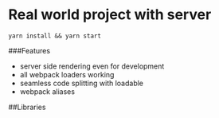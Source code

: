 # Real world project with server 

`yarn install && yarn start`

###Features
* server side rendering even for development
* all webpack loaders working
* seamless code splitting with loadable
* webpack aliases

##Libraries

